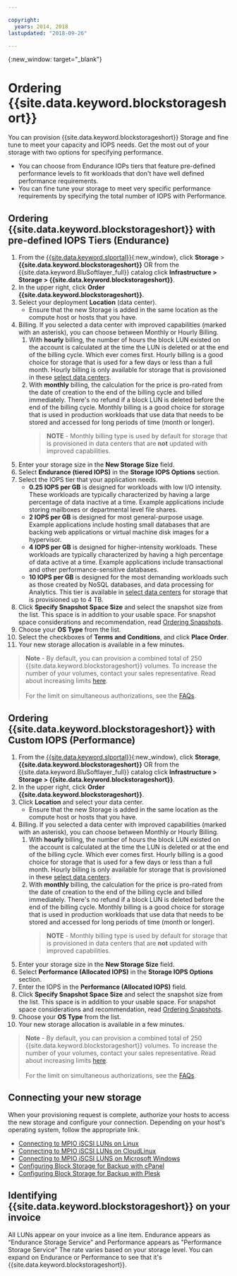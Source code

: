 ```yaml
---

copyright:
  years: 2014, 2018
lastupdated: "2018-09-26"

---
```

{:new_window: target="_blank"}

# Ordering {{site.data.keyword.blockstorageshort}}

You can provision {{site.data.keyword.blockstorageshort}} Storage and fine tune to meet your capacity and IOPS needs. Get the most out of your storage with two options for specifying performance.

- You can choose from Endurance IOPs tiers that feature pre-defined performance levels to fit workloads that don't have well defined performance requirements. 
- You can fine tune your storage to meet very specific performance requirements by specifying the total number of IOPS with Performance.

## Ordering {{site.data.keyword.blockstorageshort}} with pre-defined IOPS Tiers (Endurance)

1. From the [{{site.data.keyword.slportal}}](https://control.softlayer.com/){:new_window}, click **Storage** > **{{site.data.keyword.blockstorageshort}}** OR from the {{site.data.keyword.BluSoftlayer_full}} catalog click **Infrastructure > Storage > {{site.data.keyword.blockstorageshort}}**.
2. In the upper right, click **Order {{site.data.keyword.blockstorageshort}}**.
3. Select your deployment **Location** (data center).
   - Ensure that the new Storage is added in the same location as the compute host or hosts that you have.
4. Billing. If you selected a data center with improved capabilities (marked with an asterisk), you can choose between Monthly or Hourly Billing. 
     1. With **hourly** billing, the number of hours the block LUN existed on the account is calculated at the time the LUN is deleted or at the end of the billing cycle. Which ever comes first. Hourly billing is a good choice for storage that is used for a few days or less than a full month. Hourly billing is only available for storage that is provisioned in these [select data centers](new-ibm-block-and-file-storage-location-and-features.html). 
     2. With **monthly** billing, the calculation for the price is pro-rated from the date of creation to the end of the billing cycle and billed immediately. There's no refund if a block LUN is deleted before the end of the billing cycle. Monthly billing is a good choice for storage that is used in production workloads that use data that needs to be stored and accessed for long periods of time (month or longer).
        >**NOTE** - Monthly billing type is used by default for storage that is provisioned in data centers that are **not** updated with improved capabilities.
5. Enter your storage size in the **New Storage Size** field.
6. Select **Endurance (tiered IOPS)** in the **Storage IOPS Options** section.
7. Select the IOPS tier that your application needs.
    - **0.25 IOPS per GB** is designed for workloads with low I/O intensity. These workloads are typically characterized by having a large percentage of data inactive at a time. Example applications include storing mailboxes or departmental level file shares.
    - **2 IOPS per GB** is designed for most general-purpose usage. Example applications include hosting small databases that are backing web applications or virtual machine disk images for a hypervisor.
    - **4 IOPS per GB** is designed for higher-intensity workloads. These workloads are typically characterized by having a high percentage of data active at a time. Example applications include transactional and other performance-sensitive databases.
    - **10 IOPS per GB** is designed for the most demanding workloads such as those created by NoSQL databases, and data processing for Analytics. This tier is available in [select data centers](new-ibm-block-and-file-storage-location-and-features.html) for storage that is provisioned up to 4 TB.
8. Click **Specify Snapshot Space Size** and select the snapshot size from the list. This space is in addition to your usable space. For snapshot space considerations and recommendation, read [Ordering Snapshots](ordering-snapshots.html).
9. Choose your **OS Type** from the list.
10. Select the checkboxes of **Terms and Conditions**, and click **Place Order**.
11. Your new storage allocation is available in a few minutes.

>**Note** - By default, you can provision a combined total of 250 {{site.data.keyword.blockstorageshort}} volumes. To increase the number of your volumes, contact your sales representative. Read about increasing limits [here](managing-storage-limits.html).<br/><br/>For the limit on simultaneous authorizations, see the [FAQs](BlockStorageFAQ.html).
 
## Ordering {{site.data.keyword.blockstorageshort}} with Custom IOPS (Performance)

1. From the [{{site.data.keyword.slportal}}](https://control.softlayer.com/){:new_window}, click **Storage**, **{{site.data.keyword.blockstorageshort}}** OR from the {{site.data.keyword.BluSoftlayer_full}} catalog click **Infrastructure > Storage > {{site.data.keyword.blockstorageshort}}**.
2. In the upper right, click **Order {{site.data.keyword.blockstorageshort}}**.
3. Click **Location** and select your data center.
   - Ensure that the new Storage is added in the same location as the compute host or hosts that you have.
4. Billing. If you selected a data center with improved capabilities (marked with an asterisk), you can choose between Monthly or Hourly Billing.
     1. With **hourly** billing, the number of hours the block LUN existed on the account is calculated at the time the LUN is deleted or at the end of the billing cycle. Which ever comes first. Hourly billing is a good choice for storage that is used for a few days or less than a full month. Hourly billing is only available for storage that is provisioned in these [select data centers](new-ibm-block-and-file-storage-location-and-features.html). 
     2. With **monthly** billing, the calculation for the price is pro-rated from the date of creation to the end of the billing cycle and billed immediately. There's no refund if a block LUN is deleted before the end of the billing cycle. Monthly billing is a good choice for storage that is used in production workloads that use data that needs to be stored and accessed for long periods of time (month or longer).
        >**NOTE** - Monthly billing type is used by default for storage that is provisioned in data centers that are **not** updated with improved capabilities.
5. Enter your storage size in the **New Storage Size** field.
6. Select **Performance (Allocated IOPS)** in the **Storage IOPS Options** section.
7. Enter the IOPS in the **Performance (Allocated IOPS)** field.
8. Click **Specify Snapshot Space Size** and select the snapshot size from the list. This space is in addition to your usable space. For snapshot space considerations and recommendation, read [Ordering Snapshots](ordering-snapshots.html).
9. Choose your **OS Type** from the list.
10. Your new storage allocation is available in a few minutes.

>**Note** - By default, you can provision a combined total of 250 {{site.data.keyword.blockstorageshort}} volumes. To increase the number of your volumes, contact your sales representative. Read about increasing limits [here](managing-storage-limits.html).<br/><br/>For the limit on simultaneous authorizations, see the [FAQs](BlockStorageFAQ.html).

## Connecting your new storage

When your provisioning request is complete, authorize your hosts to access the new storage and configure your connection. Depending on your host's operating system, follow the appropriate link.
- [Connecting to MPIO iSCSI LUNs on Linux](accessing_block_storage_linux.html)
- [Connecting to MPIO iSCSI LUNs on CloudLinux](configure-iscsi-cloudlinux.html)
- [Connecting to MPIO iSCSI LUNS on Microsoft Windows](accessing-block-storage-windows.html)
- [Configuring Block Storage for Backup with cPanel](configure-backup-cpanel.html)
- [Configuring Block Storage for Backup with Plesk](configure-backup-plesk.html)

## Identifying {{site.data.keyword.blockstorageshort}} on your invoice

All LUNs appear on your invoice as a line item. Endurance appears as “Endurance Storage Service” and Performance appears as "Performance Storage Service" The rate varies based on your storage level. You can expand on Endurance or Performance to see that it's {{site.data.keyword.blockstorageshort}}.
